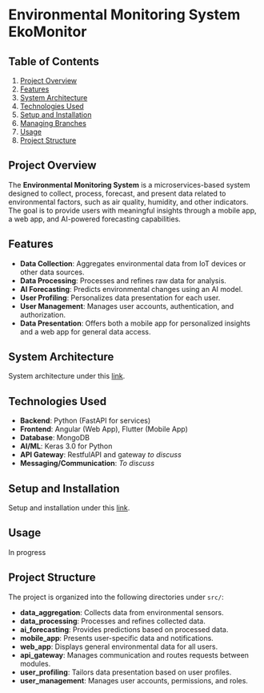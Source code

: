 # Environmental Monitoring System EkoMonitor

## Table of Contents
1. [Project Overview](#project-overview)
2. [Features](#features)
3. [System Architecture](docs/system_architecture.md)
4. [Technologies Used](#technologies-used)
5. [Setup and Installation](#setup-and-installation)
6. [Managing Branches](docs/managing_branches.md)
7. [Usage](#usage)
8. [Project Structure](#project-structure)

## Project Overview
The **Environmental Monitoring System** is a microservices-based system designed to collect, process, forecast, and present data related to environmental factors, such as air quality, humidity, and other indicators. The goal is to provide users with meaningful insights through a mobile app, a web app, and AI-powered forecasting capabilities.

## Features
- **Data Collection**: Aggregates environmental data from IoT devices or other data sources.
- **Data Processing**: Processes and refines raw data for analysis.
- **AI Forecasting**: Predicts environmental changes using an AI model.
- **User Profiling**: Personalizes data presentation for each user.
- **User Management**: Manages user accounts, authentication, and authorization.
- **Data Presentation**: Offers both a mobile app for personalized insights and a web app for general data access.

## System Architecture
System architecture under this [link](docs/system_architecture.md).

## Technologies Used
- **Backend**: Python (FastAPI for services)
- **Frontend**: Angular (Web App), Flutter (Mobile App)
- **Database**: MongoDB
- **AI/ML**: Keras 3.0 for Python
- **API Gateway**: RestfulAPI and gateway *to discuss*
- **Messaging/Communication**: *To discuss*

## Setup and Installation
Setup and installation under this [link](docs/setup_and_instalation.md).

## Usage
In progress

## Project Structure
The project is organized into the following directories under `src/`:

- **data_aggregation**: Collects data from environmental sensors.
- **data_processing**: Processes and refines collected data.
- **ai_forecasting**: Provides predictions based on processed data.
- **mobile_app**: Presents user-specific data and notifications.
- **web_app**: Displays general environmental data for all users.
- **api_gateway**: Manages communication and routes requests between modules.
- **user_profiling**: Tailors data presentation based on user profiles.
- **user_management**: Manages user accounts, permissions, and roles.
